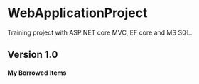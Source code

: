 # WebApplicationProject
Training project with ASP.NET core MVC, EF core and MS SQL.

<h2>Version 1.0</h2>
<h4>My Borrowed Items</h4>
